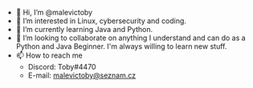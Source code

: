- 👋 Hi, I’m @malevictoby
- 👀 I’m interested in Linux, cybersecurity and coding.
- 🌱 I’m currently learning Java and Python.
- 💞️ I’m looking to collaborate on anything I understand and can do as a Python and Java Beginner. I'm always willing to learn new stuff.
- 📫 How to reach me 
    - Discord: Toby#4470
    - E-mail: malevictoby@seznam.cz  

<!---
malevictoby/malevictoby is a ✨ special ✨ repository because its `README.md` (this file) appears on your GitHub profile.
You can click the Preview link to take a look at your changes.
--->

